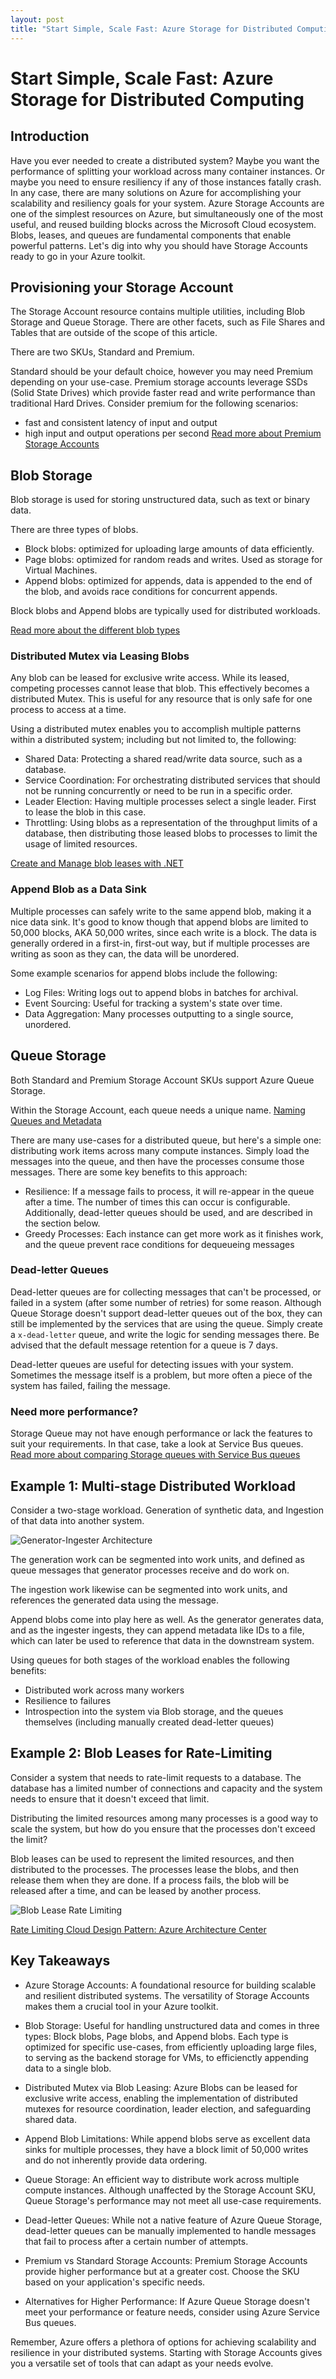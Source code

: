 ```yaml
---
layout: post
title: "Start Simple, Scale Fast: Azure Storage for Distributed Computing"
---
```


# Start Simple, Scale Fast: Azure Storage for Distributed Computing

## Introduction

Have you ever needed to create a distributed system? Maybe you want the performance of splitting your workload across many container instances. Or maybe you need to ensure resiliency if any of those instances fatally crash. In any case, there are many solutions on Azure for accomplishing your scalability and resiliency goals for your system. Azure Storage Accounts are one of the simplest resources on Azure, but simultaneously one of the most useful, and reused building blocks across the Microsoft Cloud ecosystem. Blobs, leases, and queues are fundamental components that enable powerful patterns. Let's dig into why you should have Storage Accounts ready to go in your Azure toolkit.

## Provisioning your Storage Account

The Storage Account resource contains multiple utilities, including Blob Storage and Queue Storage. There are other facets, such as File Shares and Tables that are outside of the scope of this article.

There are two SKUs, Standard and Premium.

Standard should be your default choice, however you may need Premium depending on your use-case.
Premium storage accounts leverage SSDs (Solid State Drives) which provide faster read and write performance than traditional Hard Drives.
Consider premium for the following scenarios:
- fast and consistent latency of input and output
- high input and output operations per second
[Read more about Premium Storage Accounts](https://learn.microsoft.com/en-us/azure/storage/blobs/storage-blob-block-blob-premium)

## Blob Storage

Blob storage is used for storing unstructured data, such as text or binary data.

There are three types of blobs.
- Block blobs: optimized for uploading large amounts of data efficiently.
- Page blobs: optimized for random reads and writes. Used as storage for Virtual Machines.
- Append blobs: optimized for appends, data is appended to the end of the blob, and avoids race conditions for concurrent appends.

Block blobs and Append blobs are typically used for distributed workloads.

[Read more about the different blob types](https://learn.microsoft.com/en-us/rest/api/storageservices/understanding-block-blobs--append-blobs--and-page-blobs)

### Distributed Mutex via Leasing Blobs

Any blob can be leased for exclusive write access. While its leased, competing processes cannot lease that blob. This effectively becomes a distributed Mutex. This is useful for any resource that is only safe for one process to access at a time.

Using a distributed mutex enables you to accomplish multiple patterns within a distributed system; including but not limited to, the following:
- Shared Data: Protecting a shared read/write data source, such as a database.
- Service Coordination: For orchestrating distributed services that should not be running concurrently or need to be run in a specific order.
- Leader Election: Having multiple processes select a single leader. First to lease the blob in this case.
- Throttling: Using blobs as a representation of the throughput limits of a database, then distributing those leased blobs to processes to limit the usage of limited resources.

[Create and Manage blob leases with .NET](https://learn.microsoft.com/en-us/azure/storage/blobs/storage-blob-lease)

### Append Blob as a Data Sink

Multiple processes can safely write to the same append blob, making it a nice data sink.
It's good to know though that append blobs are limited to 50,000 blocks, AKA 50,000 writes, since each write is a block.
The data is generally ordered in a first-in, first-out way, but if multiple processes are writing as soon as they can, the data will be unordered.

Some example scenarios for append blobs include the following:
- Log Files: Writing logs out to append blobs in batches for archival.
- Event Sourcing: Useful for tracking a system's state over time.
- Data Aggregation: Many processes outputting to a single source, unordered.

## Queue Storage

Both Standard and Premium Storage Account SKUs support Azure Queue Storage.

Within the Storage Account, each queue needs a unique name. [Naming Queues and Metadata](https://learn.microsoft.com/en-us/rest/api/storageservices/naming-queues-and-metadata)

There are many use-cases for a distributed queue, but here's a simple one: distributing work items across many compute instances. Simply load the messages into the queue, and then have the processes consume those messages. There are some key benefits to this approach:
- Resilience: If a message fails to process, it will re-appear in the queue after a time. The number of times this can occur is configurable. Additionally, dead-letter queues should be used, and are described in the section below.
- Greedy Processes: Each instance can get more work as it finishes work, and the queue prevent race conditions for dequeueing messages

### Dead-letter Queues
Dead-letter queues are for collecting messages that can't be processed, or failed in a system (after some number of retries) for some reason.
Although Queue Storage doesn't support dead-letter queues out of the box, they can still be implemented by the services that are using the queue.
Simply create a `x-dead-letter` queue, and write the logic for sending messages there. Be advised that the default message retention for a queue is 7 days.

Dead-letter queues are useful for detecting issues with your system. Sometimes the message itself is a problem, but more often a piece of the system has failed, failing the message.

### Need more performance?
Storage Queue may not have enough performance or lack the features to suit your requirements. In that case, take a look at Service Bus queues.
[Read more about comparing Storage queues with Service Bus queues](https://learn.microsoft.com/en-us/azure/service-bus-messaging/service-bus-azure-and-service-bus-queues-compared-contrasted)

## Example 1: Multi-stage Distributed Workload

Consider a two-stage workload. Generation of synthetic data, and Ingestion of that data into another system.

![Generator-Ingester Architecture](assets/generator-ingester-architecture.png)

The generation work can be segmented into work units, and defined as queue messages that generator processes receive and do work on.

The ingestion work likewise can be segmented into work units, and references the generated data using the message.

Append blobs come into play here as well. As the generator generates data, and as the ingester ingests, they can append metadata like IDs to a file, which can later be used to reference that data in the downstream system.

Using queues for both stages of the workload enables the following benefits:
- Distributed work across many workers
- Resilience to failures
- Introspection into the system via Blob storage, and the queues themselves (including manually created dead-letter queues)

## Example 2: Blob Leases for Rate-Limiting

Consider a system that needs to rate-limit requests to a database. The database has a limited number of connections and capacity and the system needs to ensure that it doesn't exceed that limit.

Distributing the limited resources among many processes is a good way to scale the system, but how do you ensure that the processes don't exceed the limit?

Blob leases can be used to represent the limited resources, and then distributed to the processes. The processes lease the blobs, and then release them when they are done. If a process fails, the blob will be released after a time, and can be leased by another process.

![Blob Lease Rate Limiting](assets/rate-limiting-pattern-03.png)

[Rate Limiting Cloud Design Pattern: Azure Architecture Center](https://learn.microsoft.com/en-us/azure/architecture/patterns/rate-limiting-pattern)

## Key Takeaways
- Azure Storage Accounts: A foundational resource for building scalable and resilient distributed systems. The versatility of Storage Accounts makes them a crucial tool in your Azure toolkit.

- Blob Storage: Useful for handling unstructured data and comes in three types: Block blobs, Page blobs, and Append blobs. Each type is optimized for specific use-cases, from efficiently uploading large files, to serving as the backend storage for VMs, to efficienctly appending data to a single blob.

- Distributed Mutex via Blob Leasing: Azure Blobs can be leased for exclusive write access, enabling the implementation of distributed mutexes for resource coordination, leader election, and safeguarding shared data.

- Append Blob Limitations: While append blobs serve as excellent data sinks for multiple processes, they have a block limit of 50,000 writes and do not inherently provide data ordering.

- Queue Storage: An efficient way to distribute work across multiple compute instances. Although unaffected by the Storage Account SKU, Queue Storage's performance may not meet all use-case requirements.

- Dead-letter Queues: While not a native feature of Azure Queue Storage, dead-letter queues can be manually implemented to handle messages that fail to process after a certain number of attempts.

- Premium vs Standard Storage Accounts: Premium Storage Accounts provide higher performance but at a greater cost. Choose the SKU based on your application's specific needs.

- Alternatives for Higher Performance: If Azure Queue Storage doesn't meet your performance or feature needs, consider using Azure Service Bus queues.

Remember, Azure offers a plethora of options for achieving scalability and resilience in your distributed systems. Starting with Storage Accounts gives you a versatile set of tools that can adapt as your needs evolve.
